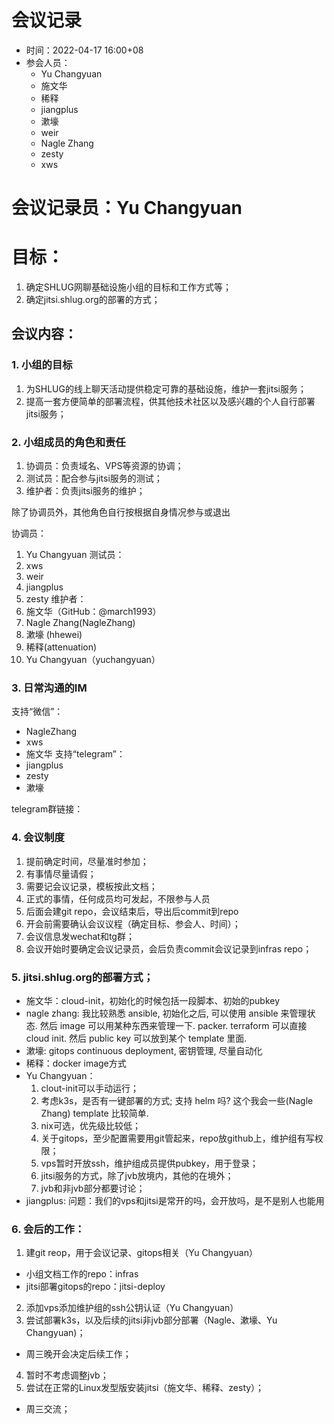 # 会议记录

* 时间：2022-04-17 16:00+08
* 参会人员：
  - Yu Changyuan
  - 施文华
  - 稀释
  - jiangplus
  - 漱壕
  - weir
  - Nagle Zhang
  - zesty
  - xws

# 会议记录员：Yu Changyuan

# 目标：
1. 确定SHLUG网聊基础设施小组的目标和工作方式等；
2. 确定jitsi.shlug.org的部署的方式；

## 会议内容：
### 1. 小组的目标
1. 为SHLUG的线上聊天活动提供稳定可靠的基础设施，维护一套jitsi服务；
2. 提高一套方便简单的部署流程，供其他技术社区以及感兴趣的个人自行部署jitsi服务；

### 2. 小组成员的角色和责任
1. 协调员：负责域名、VPS等资源的协调；
2. 测试员：配合参与jitsi服务的测试；
3. 维护者：负责jitsi服务的维护；

除了协调员外，其他角色自行按根据自身情况参与或退出

协调员：
1. Yu Changyuan
测试员：
1. xws
2. weir
3. jiangplus
4. zesty
维护者：
1. 施文华（GitHub：@march1993）
2. Nagle Zhang(NagleZhang)
3. 漱壕 (hhewei)
4. 稀释(attenuation)
5. Yu Changyuan（yuchangyuan）

### 3. 日常沟通的IM
支持“微信”：
- NagleZhang
- xws
- 施文华
支持“telegram”：
- jiangplus
- zesty
- 漱壕

telegram群链接： <hide>

### 4.  会议制度
 1. 提前确定时间，尽量准时参加；
 2. 有事情尽量请假；
 3. 需要记会议记录，模板按此文档；
 4. 正式的事情，任何成员均可发起，不限参与人员
 5. 后面会建git repo，会议结束后，导出后commit到repo
 6. 开会前需要确认会议议程（确定目标、参会人、时间）；
 7. 会议信息发wechat和tg群；
 8. 会议开始时要确定会议记录员，会后负责commit会议记录到infras repo；
 
### 5. jitsi.shlug.org的部署方式；
* 施文华：cloud-init，初始化的时候包括一段脚本、初始的pubkey
* nagle zhang: 我比较熟悉 ansible, 初始化之后, 可以使用 ansible 来管理状态. 然后 image 可以用某种东西来管理一下. packer.  terraform 可以直接  cloud init. 然后 public key 可以放到某个 template 里面. 
* 漱壕: gitops continuous deployment, 密钥管理, 尽量自动化
* 稀释：docker image方式
* Yu Changyuan：
  1. clout-init可以手动运行；
  2. 考虑k3s，是否有一键部署的方式; 支持 helm 吗? 这个我会一些(Nagle Zhang) template 比较简单. 
  3. nix可选，优先级比较低；
  4. 关于gitops，至少配置需要用git管起来，repo放github上，维护组有写权限；
  5. vps暂时开放ssh，维护组成员提供pubkey，用于登录；
  6. jitsi服务的方式，除了jvb放境内，其他的在境外；
  7. jvb和非jvb部分都要讨论；
* jiangplus: 问题：我们的vps和jitsi是常开的吗，会开放吗，是不是别人也能用

### 6. 会后的工作：
1. 建git reop，用于会议记录、gitops相关（Yu Changyuan）
 - 小组文档工作的repo：infras
 - jitsi部署gitops的repo：jitsi-deploy
2. 添加vps添加维护组的ssh公钥认证（Yu Changyuan）
3. 尝试部署k3s，以及后续的jitsi非jvb部分部署（Nagle、漱壕、Yu Changyuan)；
  - 周三晚开会决定后续工作；
4. 暂时不考虑调整jvb；
5. 尝试在正常的Linux发型版安装jitsi（施文华、稀释、zesty）；
  - 周三交流；
